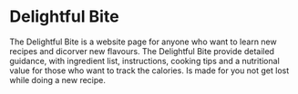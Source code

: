 # Delightful Bite

The Delightful Bite is a website page for anyone who want to learn new recipes and dicorver new flavours. The Delightful Bite provide detailed guidance, with ingredient list, instructions, cooking tips and a nutritional value for those who want to track the calories. Is made for you not get lost while doing a new recipe.